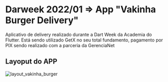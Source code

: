 # Darweek 2022/01 => App "Vakinha Burger Delivery"

Aplicativo de delivery realizado durante a Dart Week da Academia do Flutter. Está sendo utilizado GetX no seu total fundamento, pagamento por PIX sendo realizado com a parceria da GerenciaNet 


## Layoput do APP

![layout_vakinha_burger](https://user-images.githubusercontent.com/24651995/152647081-c09bc332-3254-4487-9a98-befcd0fb2dd1.png)
